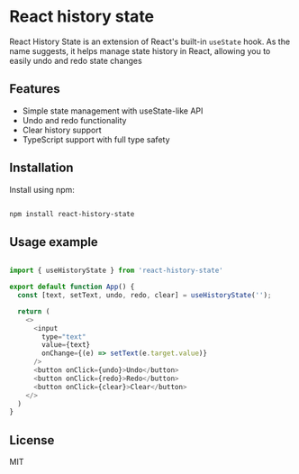 # React history state

React History State is an extension of React's built-in `useState` hook. As the name suggests, it helps manage state history in React, allowing you to easily undo and redo state changes



## Features

- Simple state management with useState-like API
- Undo and redo functionality
- Clear history support
- TypeScript support with full type safety



## Installation
Install using npm:

```bash

npm install react-history-state

```



## Usage example

```js

import { useHistoryState } from 'react-history-state'

export default function App() {
  const [text, setText, undo, redo, clear] = useHistoryState('');

  return (
    <>
      <input
        type="text"
        value={text}
        onChange={(e) => setText(e.target.value)}
      />
      <button onClick={undo}>Undo</button>
      <button onClick={redo}>Redo</button>
      <button onClick={clear}>Clear</button>
    </>
  )
}

```


## License

MIT
